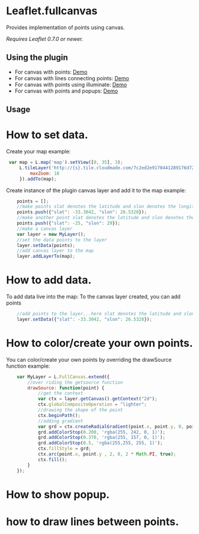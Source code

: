 Leaflet.fullcanvas
=====================

Provides implementation of points using canvas.

*Requires Leaflet 0.7.0 or newer.*

## Using the plugin

* For canvas with points: [Demo](http://cyrilcherian.github.io/Leaflet-Fullcanvas/demo/Canvas-With-Points.html)
* For canvas with lines connecting points: [Demo](http://cyrilcherian.github.io/Leaflet-Fullcanvas/demo/Canvas-With-Lines.html)
* For canvas with points using illuminate: [Demo](http://cyrilcherian.github.io/Leaflet-Fullcanvas/demo/Canvas-With-Illuminate-Points.html)
* For canvas with points and popups: [Demo](http://cyrilcherian.github.io/Leaflet-Fullcanvas/demo/Canvas-With-Points-Poups.html)


## Usage

# How to set data.

Create your map example:

```javascript
 var map = L.map('map').setView([0, 35], 3);
     L.tileLayer('http://{s}.tile.cloudmade.com/7c2ed2e9170441289176d725eb0ca615/999/256/{z}/{x}/{y}.png', {
         maxZoom: 18
     }).addTo(map);
```
Create instance of the plugin canvas layer and add it to the map example:
```javascript
    points = [];
    //make points slat denotes the latitude and slon denotes the longitude
    points.push({"slat": -33.3042, "slon": 26.5328});
    //make another point slat denotes the latitude and slon denotes the longitude
    points.push({"slat": -25, "slon": 29});
    //make a canvas layer
    var layer = new MyLayer();
    //set the data points to the layer
    layer.setData(points);
    //add canvas layer to the map
    layer.addLayerTo(map);
```

# How to add data.

To add data live into the map:
To the canvas layer created, you can add points

```javascript
    //add points to the layer...here slat denotes the latitude and slon denotes the longitude
    layer.setData({"slat": -33.3042, "slon": 26.5328});
```

# How to color/create your own points.

You can color/create your own points by overriding the drawSource function example:
```javascript
    var MyLayer = L.FullCanvas.extend({
        //over riding the getsource function
        drawSource: function(point) {
            //get the context
            var ctx = layer.getCanvas().getContext("2d");
            ctx.globalCompositeOperation = "lighter";
            //drawing the shape of the point
            ctx.beginPath();
            //adding gradient 
            var grd = ctx.createRadialGradient(point.x, point.y, 0, point.x, point.y, 10);
            grd.addColorStop(0.200, 'rgba(255, 242, 0, 1)');
            grd.addColorStop(0.370, 'rgba(255, 157, 0, 1)');
            grd.addColorStop(0.5, 'rgba(255,255, 255, 1)');
            ctx.fillStyle = grd;
            ctx.arc(point.x, point.y , 2, 0, 2 * Math.PI, true);
            ctx.fill();
        }
    });
```

# How to show popup.

# how to draw lines between points.
